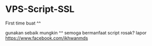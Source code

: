 # VPS-Script-SSL
First time buat ^^



gunakan sebaik mungkin ^^ semoga bermanfaat 
script rosak? lapor https://www.facebook.com/ikhwanmds
